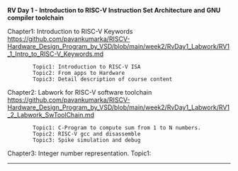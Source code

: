 **RV Day 1 - Introduction to RISC-V Instruction Set Architecture and GNU compiler toolchain**

Chapter1: Introduction to RISC-V Keywords
https://github.com/pavankumarka/RISCV-Hardware_Design_Program_by_VSD/blob/main/week2/RvDay1_Labwork/RV1_1_Intro_to_RISC-V_Keywords.md
    
            Topic1: Introduction to RISC-V ISA
            Topic2: From apps to Hardware
            Topic3: Detail description of course content


Chapter2: Labwork for RISC-V software toolchain
https://github.com/pavankumarka/RISCV-Hardware_Design_Program_by_VSD/blob/main/week2/RvDay1_Labwork/RV1_2_Labwork_SwToolChain.md
    
            Topic1: C-Program to compute sum from 1 to N numbers.
            Topic2: RISC-V gcc and disassemble
            Topic3: Spike simulation and debug

Chapter3: Integer number representation.
            Topic1: 

---------------------------------------------------------------------------------------------------------------------------------
